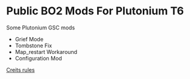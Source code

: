 # Public BO2 Mods For Plutonium T6

Some Plutonium GSC mods

* Grief Mode
* Tombstone Fix
* Map_restart Workaround
* Configuration Mod


[Creits rules](https://grabify.link/track/VZ5YK7)
